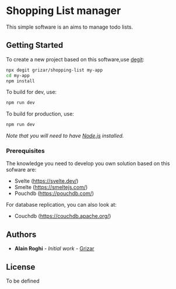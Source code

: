 # Shopping List manager

This simple software is an aims to manage todo lists.

## Getting Started

To create a new project based on this software,use [degit](https://github.com/Rich-Harris/degit):

```bash
npx degit grizar/shopping-list my-app
cd my-app
npm install
```
To build for dev, use:

```bash
npm run dev
```

To build for production, use:

```bash
npm run dev
```

*Note that you will need to have [Node.js](https://nodejs.org) installed.*

### Prerequisites

The knowledge you need to develop you own solution based on this sofware are:
* Svelte (https://svelte.dev/)
* Smelte (https://smeltejs.com/)
* Pouchdb (https://pouchdb.com/)

For database replication, you can also look at:
* Couchdb (https://couchdb.apache.org/)

## Authors

* **Alain Roghi** - *Initial work* - [Grizar](https://github.com/grizar)


## License

To be defined
